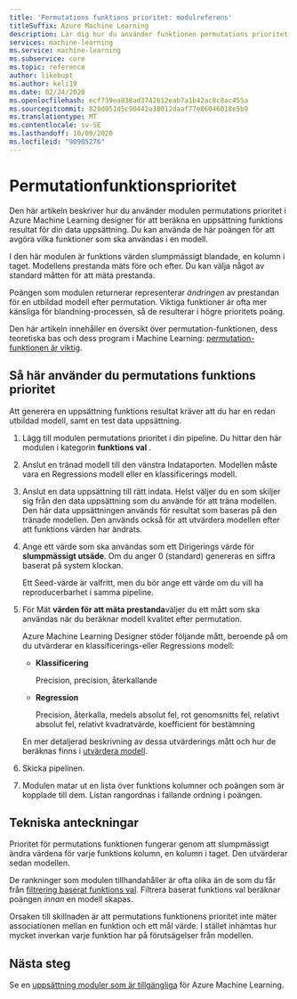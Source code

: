 ```yaml
---
title: 'Permutations funktions prioritet: modulreferens'
titleSuffix: Azure Machine Learning
description: Lär dig hur du använder funktionen permutations prioritet i Azure Machine Learning för att beräkna permutations funktionens prioritets resultat för funktions variabler, med en utbildad modell och en test data uppsättning.
services: machine-learning
ms.service: machine-learning
ms.subservice: core
ms.topic: reference
author: likebupt
ms.author: keli19
ms.date: 02/24/2020
ms.openlocfilehash: ecf739ea838ad3742612eab7a1b42ac8c8ac455a
ms.sourcegitcommit: 829d951d5c90442a38012daaf77e86046018e5b9
ms.translationtype: MT
ms.contentlocale: sv-SE
ms.lasthandoff: 10/09/2020
ms.locfileid: "90905276"
---
```

# <a name="permutation-feature-importance"></a>Permutationfunktionsprioritet

Den här artikeln beskriver hur du använder modulen permutations prioritet i Azure Machine Learning designer för att beräkna en uppsättning funktions resultat för din data uppsättning. Du kan använda de här poängen för att avgöra vilka funktioner som ska användas i en modell.

I den här modulen är funktions värden slumpmässigt blandade, en kolumn i taget. Modellens prestanda mäts före och efter. Du kan välja något av standard måtten för att mäta prestanda.

Poängen som modulen returnerar representerar *ändringen* av prestandan för en utbildad modell efter permutation. Viktiga funktioner är ofta mer känsliga för blandning-processen, så de resulterar i högre prioritets poäng. 

Den här artikeln innehåller en översikt över permutation-funktionen, dess teoretiska bas och dess program i Machine Learning: [permutation-funktionen är viktig](https://blogs.technet.com/b/machinelearning/archive/2015/04/14/permutation-feature-importance.aspx).  

## <a name="how-to-use-permutation-feature-importance"></a>Så här använder du permutations funktions prioritet

Att generera en uppsättning funktions resultat kräver att du har en redan utbildad modell, samt en test data uppsättning.  

1.  Lägg till modulen permutations prioritet i din pipeline. Du hittar den här modulen i kategorin **funktions val** . 

2.  Anslut en tränad modell till den vänstra Indataporten. Modellen måste vara en Regressions modell eller en klassificerings modell.  

3.  Anslut en data uppsättning till rätt indata. Helst väljer du en som skiljer sig från den data uppsättning som du använde för att träna modellen. Den här data uppsättningen används för resultat som baseras på den tränade modellen. Den används också för att utvärdera modellen efter att funktions värden har ändrats.  

4.  Ange ett värde som ska användas som ett Dirigerings värde för **slumpmässigt utsäde**. Om du anger 0 (standard) genereras en siffra baserat på system klockan.

     Ett Seed-värde är valfritt, men du bör ange ett värde om du vill ha reproducerbarhet i samma pipeline.  

5.  För Mät **värden för att mäta prestanda**väljer du ett mått som ska användas när du beräknar modell kvalitet efter permutation.  

     Azure Machine Learning Designer stöder följande mått, beroende på om du utvärderar en klassificerings-eller Regressions modell:  

    -   **Klassificering**

        Precision, precision, återkallande  

    -   **Regression**

        Precision, återkalla, medels absolut fel, rot genomsnitts fel, relativt absolut fel, relativt kvadratvärde, koefficient för bestämning  

     En mer detaljerad beskrivning av dessa utvärderings mått och hur de beräknas finns i [utvärdera modell](evaluate-model.md).  

6.  Skicka pipelinen.  

7.  Modulen matar ut en lista över funktions kolumner och poängen som är kopplade till dem. Listan rangordnas i fallande ordning i poängen.  


##  <a name="technical-notes"></a>Tekniska anteckningar

Prioritet för permutations funktionen fungerar genom att slumpmässigt ändra värdena för varje funktions kolumn, en kolumn i taget. Den utvärderar sedan modellen. 

De rankninger som modulen tillhandahåller är ofta olika än de som du får från [filtrering baserat funktions val](filter-based-feature-selection.md). Filtrera baserat funktions val beräknar poängen *innan* en modell skapas. 

Orsaken till skillnaden är att permutations funktionens prioritet inte mäter associationen mellan en funktion och ett mål värde. I stället inhämtas hur mycket inverkan varje funktion har på förutsägelser från modellen.
  
## <a name="next-steps"></a>Nästa steg

Se en [uppsättning moduler som är tillgängliga](module-reference.md) för Azure Machine Learning. 
